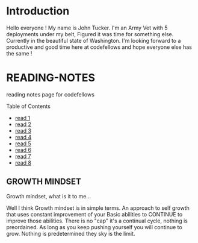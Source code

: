 # Introduction
Hello everyone ! My name is John Tucker. I'm an Army Vet with 5 deployments under my belt, Figured it was time for something else. Currently in the beautiful state of Washington. I'm looking forward to a productive and good time here at codefellows and hope everyone else has the same !


# READING-NOTES
reading notes page for codefellows

Table of Contents
* [read 1](markdown.md)
* [read 2](coders_comp.md)
* [read 3](rev_cloud.md)
* [read 4](html.md)
* [read 5](css.md)
* [read 6](java.md)
* [read 7]()
* [read 8]()

## GROWTH MINDSET
Growth mindset, what is it to me...

Well I think Growth mindset is in simple terms. An approach to self growth that uses constant improvement of your Basic abilities to CONTINUE to improve those abilities. There is no "cap" it's a continual cycle, nothing is preordained. As long as you keep pushing yourself you will continue to grow. Nothing is predetermined they sky is the limit.

